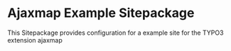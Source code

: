 Ajaxmap Example Sitepackage
===========================

This Sitepackage provides configuration for a example site for the TYPO3 extension ajaxmap

